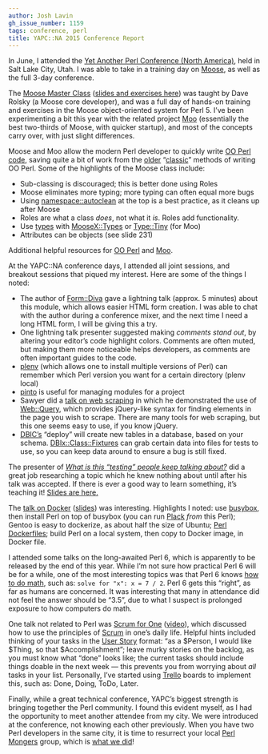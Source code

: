 ```yaml
---
author: Josh Lavin
gh_issue_number: 1159
tags: conference, perl
title: YAPC::NA 2015 Conference Report
---
```




In June, I attended the [Yet Another Perl Conference (North America)](http://www.yapcna.org/yn2015/), held in Salt Lake City, Utah. I was able to take in a training day on [Moose](https://metacpan.org/pod/Moose), as well as the full 3-day conference.

The [Moose Master Class](http://www.yapcna.org/yn2015/masters.html#Moose) ([slides and exercises here](https://github.com/moose/intro-to-moose)) was taught by Dave Rolsky (a Moose core developer), and was a full day of hands-on training and exercises in the Moose object-oriented system for Perl 5. I’ve been experimenting a bit this year with the related project [Moo](https://metacpan.org/pod/Moo) (essentially the best two-thirds of Moose, with quicker startup), and most of the concepts carry over, with just slight differences.

Moose and Moo allow the modern Perl developer to quickly write [OO Perl code](http://www.modernperlbooks.com/books/modern_perl_2014/07-object-oriented-perl.html), saving quite a bit of work from the [older](http://perltricks.com/article/25/2013/5/20/Old-School-Object-Oriented-Perl) “[classic](https://perlmaven.com/getting-started-with-classic-perl-oop)” methods of writing OO Perl. Some of the highlights of the Moose class include: 

- Sub-classing is discouraged; this is better done using Roles
- Moose eliminates more typing; more typing can often equal more bugs
- Using [namespace::autoclean](https://metacpan.org/pod/namespace::autoclean) at the top is a best practice, as it cleans up after Moose
- Roles are what a class *does*, not what it *is*. Roles add functionality.
- Use [types](https://en.wikipedia.org/wiki/Type_system) with [MooseX::Types](https://metacpan.org/pod/MooseX::Types) or [Type::Tiny](https://metacpan.org/pod/Type::Tiny) (for Moo)
- Attributes can be objects (see slide 231)

Additional helpful resources for [OO Perl](http://perldoc.perl.org/perlootut.html) and [Moo](http://kablamo.org/slides-intro-to-moo/#/).

At the YAPC::NA conference days, I attended all joint sessions, and breakout sessions that piqued my interest. Here are some of the things I noted:

- The author of [Form::Diva](https://metacpan.org/pod/Form::Diva) gave a lightning talk (approx. 5 minutes) about this module, which allows easier HTML form creation. I was able to chat with the author during a conference mixer, and the next time I need a long HTML form, I will be giving this a try.
- One lightning talk presenter suggested making *comments stand out*, by altering your editor’s code highlight colors. Comments are often muted, but making them more noticeable helps developers, as comments are often important guides to the code.
- [plenv](https://github.com/tokuhirom/plenv) (which allows one to install multiple versions of Perl) can remember which Perl version you want for a certain directory (plenv local)
- [pinto](https://metacpan.org/pod/pinto) is useful for managing modules for a project
- Sawyer did a [talk on web scraping](http://www.yapcna.org/yn2015/talk/6077) in which he demonstrated the use of [Web::Query](https://metacpan.org/pod/Web::Query), which provides jQuery-like syntax for finding elements in the page you wish to scrape. There are many tools for web scraping, but this one seems easy to use, if you know jQuery.
- [DBIC’s](https://metacpan.org/pod/DBIx::Class) “deploy” will create new tables in a database, based on your schema. [DBIx::Class::Fixtures](https://metacpan.org/pod/DBIx::Class::Fixtures) can grab certain data into files for tests to use, so you can keep data around to ensure a bug is still fixed.

The presenter of *[What is this “testing” people keep talking about?](http://www.yapcna.org/yn2015/talk/6046)* did a great job researching a topic which he knew nothing about until after his talk was accepted. If there is ever a good way to learn something, it’s teaching it! [Slides are here.](http://deanza.edu/faculty/metcalfkevin/whatistesting.pdf) 

The [talk on Docker](http://www.yapcna.org/yn2015/talk/5915) ([slides](https://www.slideshare.net/lembark/perl-inside-a-box-building-perl-for-docker)) was interesting. Highlights I noted: use [busybox](https://en.wikipedia.org/wiki/BusyBox), then install Perl on top of busybox (you can run [Plack](http://plackperl.org/) *from* this Perl); Gentoo is easy to dockerize, as about half the size of Ubuntu; [Perl Dockerfiles](https://github.com/perl/docker-perl); build Perl on a local system, then copy to Docker image, in Docker file.

I attended some talks on the long-awaited Perl 6, which is apparently to be released by the end of this year. While I’m not sure how practical Perl 6 will be for a while, one of the most interesting topics was that Perl 6 knows [how to do math](https://www.slideshare.net/Ovid/perl-6-for-mere-mortals), such as: `solve for "x": x = 7 / 2`. Perl 6 gets this “right”, as far as humans are concerned. It was interesting that many in attendance did not feel the answer should be “3.5”, due to what I suspect is prolonged exposure to how computers do math.

One talk not related to Perl was [Scrum for One](http://www.yapcna.org/yn2015/talk/6031) ([video](https://youtu.be/Zh7dXvQY-hg)), which discussed how to use the principles of [Scrum](https://en.wikipedia.org/wiki/Scrum_%28software_development%29) in one’s daily life. Helpful hints included thinking of your tasks in the [User Story](https://en.wikipedia.org/wiki/User_story) format: “as a $Person, I would like $Thing, so that $Accomplishment”; leave murky stories on the backlog, as you must know what “done” looks like; the current tasks should include things doable in the next week — this prevents you from worrying about *all* tasks in your list. Personally, I’ve started using [Trello](https://trello.com/) boards to implement this, such as: Done, Doing, ToDo, Later.

Finally, while a great technical conference, YAPC’s biggest strength is bringing together the Perl community. I found this evident myself, as I had the opportunity to meet another attendee from my city. We were introduced at the conference, not knowing each other previously. When you have two Perl developers in the same city, it is time to resurrect your local [Perl Mongers](https://www.pm.org/) group, which is [what we did](http://bend.pm.org/)!


